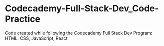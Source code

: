 # Codecademy-Full-Stack-Dev_Code-Practice
Code created while following the Codecademy Full Stack Dev Program: HTML, CSS, JavaScript, React
